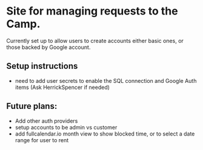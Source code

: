 # Site for managing requests to the Camp.
Currently set up to allow users to create accounts either basic ones, or those backed by Google account.

## Setup instructions
- need to add user secrets to enable the SQL connection and Google Auth items (Ask HerrickSpencer if needed)

## Future plans: 
- Add other auth providers
- setup accounts to be admin vs customer
- add fullcalendar.io month view to show blocked time, or to select a date range for user to rent